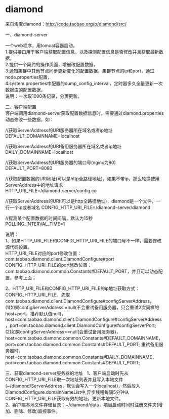 diamond
=======

来自淘宝diamond：http://code.taobao.org/p/diamond/src/

一、diamond-server
 
 一个web程序，用tomcat容器启动。  
1.提供接口用于客户端获取配置信息，以及探测配置信息是否修改并且获取最新数据，  
2.提供一个简约的操作页面，增删改配置数据，  
3.通知集群中其他节点同步更新变化的配置数据，集群节点的ip和port，通过node.properties配置，  
4.system.properties中配置的dump_config_interval，定时器多久全量更新一次数据库的配置数据，  
  说明：一次取1000条记录，分页更新。

二、客户端配置  
客户端调用diamond-server获取配置数据信息时，需要通过diamond.properties动态修改一些数据，如：

//获取ServerAddress的URI服务器所在域名或者ip地址  
DEFAULT_DOMAINNAME=localhost

//获取ServerAddress的URI备用服务器所在域名或者ip地址  
DAILY_DOMAINNAME=localhost

//获取ServerAddress的URI服务器的端口号(nginx为80)  
DEFAULT_PORT=8080

//获取配置数据的URI地址(可以是http全路径地址)，如果不带ip，那么轮换使用ServerAddress中的地址请求  
HTTP_URI_FILE=/diamond-server/config.co

//获取ServerAddress的URI(可以是http全路径地址)，diamond是一个文件，一行一个ip或者域名
CONFIG_HTTP_URI_FILE=/diamond-server/diamond  

//探测某个配置数据的时间间隔，默认为15秒  
POLLING_INTERVAL_TIME=1  

说明：  
1、如果HTTP_URI_FILE和CONFIG_HTTP_URI_FILE的端口号不一样，需要修改源代码设置。  
HTTP_URI_FILE对应的port修改位置：com.taobao.diamond.client.DiamondConfigure#port  
CONFIG_HTTP_URI_FILE的port修改位置：com.taobao.diamond.common.Constants#DEFAULT_PORT，并且可以动态配置，参考上面；  

2、HTTP_URI_FILE和CONFIG_HTTP_URI_FILE的ip地址获取方式：  
CONFIG_HTTP_URI_FILE，先取com.taobao.diamond.client.DiamondConfigure#configServerAddress，  
(1)如果configServerAddress!=null(不会重试备用服务器，只会重试2次同样的host+port，推荐默认值null)，host=com.taobao.diamond.client.DiamondConfigure#configServerAddress，port=om.taobao.diamond.client.DiamondConfigure#configServerPort;  
(2)如果configServerAddress==null(会重试备用服务器)，
host=com.taobao.diamond.common.Constants#DEFAULT_DOMAINNAME，port=com.taobao.diamond.common.Constants#DEFAULT_PORT;
重试备用服务器时，host=com.taobao.diamond.common.Constants#DAILY_DOMAINNAME，port=com.taobao.diamond.common.Constants#DEFAULT_PORT;


三、获取diamond-server服务器的地址  
1、客户端启动时先从CONFIG_HTTP_URI_FILE取一次地址列表并且写入本地文件(~/diamond/ServerAddress，默认会写入一个localhost)，然后放入DiamondConfigure.domainNameList中,异步线程每隔5分钟从CONFIG_HTTP_URI_FILE获取有效的地址，更新本地文件。   
2、客户端本地文件存储目录：~/diamond/data，项目启动时同时注册文件夹(增加、删除、修改)监控事件。
